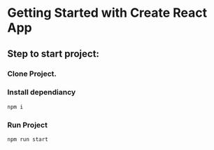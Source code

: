 # Getting Started with Create React App

## Step to start project:

### Clone Project.

### Install dependiancy

```bash
npm i
```

### Run Project

```bash
npm run start
```
